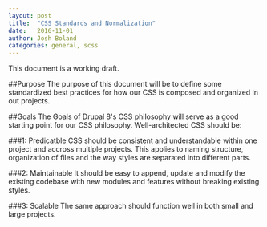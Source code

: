 ```yaml
---
layout: post
title:  "CSS Standards and Normalization"
date:   2016-11-01
author: Josh Boland
categories: general, scss
---
```


This document is a working draft.

##Purpose
The purpose of this document will be to define some standardized best practices for how our CSS is composed and organized in out projects.

##Goals
The Goals of Drupal 8's CSS philosophy will serve as a good starting point for our CSS philosophy. Well-architected CSS should be:

###1: Predicatble
CSS should be consistent and understandable within one project and accross multiple projects. This applies to naming structure, organization of files and the way styles are separated into different parts.
 
###2: Maintainable
It should be easy to append, update and modify the existing codebase with new modules and features without breaking existing styles.

###3: Scalable
The same approach should function well in both small and large projects.